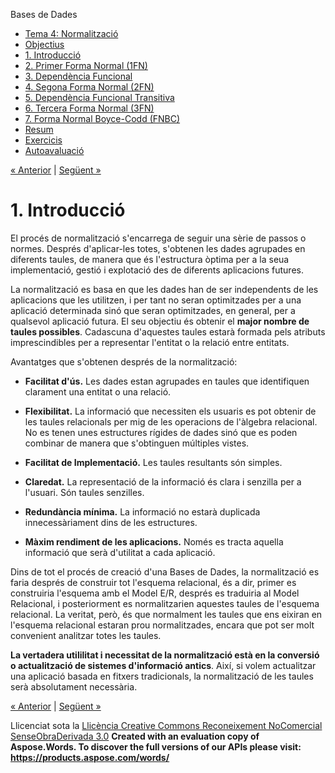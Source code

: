 Bases de Dades

- [Tema 4: Normalització](index.md)
- [Objectius](objectius.md)
- [1. Introducció](1_introducci.md)
- [2. Primer Forma Normal (1FN)](2_primer_forma_normal_1fn.md)
- [3. Dependència Funcional](3_dependncia_funcional.md)
- [4. Segona Forma Normal (2FN)](4_segona_forma_normal_2fn.md)
- [5. Dependència Funcional Transitiva](5_dependncia_funcional_transitiva.md)
- [6. Tercera Forma Normal (3FN)](6_tercera_forma_normal_3fn.md)
- [7. Forma Normal Boyce-Codd (FNBC)](7_forma_normal_boycecodd_fnbc.md)
- [Resum](resum.md)
- [Exercicis](exercicis.md)
- [Autoavaluació](autoavaluaci.md)

[« Anterior](objectius.md) | [Següent »](2_primer_forma_normal_1fn.md)
# <a name="main"></a>**1. Introducció**


El procés de normalització s'encarrega de seguir una sèrie de passos o normes. Després d'aplicar-les totes, s'obtenen les dades agrupades en diferents taules, de manera que és l'estructura òptima per a la seua implementació, gestió i explotació des de diferents aplicacions futures. 

La normalització es basa en que les dades han de ser independents de les aplicacions que les utilitzen, i per tant no seran optimitzades per a una aplicació determinada sinó que seran optimitzades, en general, per a qualsevol aplicació futura. El seu objectiu és obtenir el **major nombre de taules possibles**. Cadascuna d'aquestes taules estarà formada pels atributs imprescindibles per a representar l'entitat o la relació entre entitats. 



Avantatges que s'obtenen després de la normalització: 

- **Facilitat d'ús.** Les dades estan agrupades en taules que identifiquen clarament una entitat o una relació.

- **Flexibilitat.** La informació que necessiten els usuaris es pot obtenir de les taules relacionals per mig de les operacions de l'àlgebra relacional. No es tenen unes estructures rígides de dades sinó que es poden combinar de manera que s'obtinguen múltiples vistes.

- **Facilitat de Implementació.** Les taules resultants són simples.

- **Claredat.** La representació de la informació és clara i senzilla per a l'usuari. Són taules senzilles.

- **Redundància mínima.** La informació no estarà duplicada innecessàriament dins de les estructures.

- **Màxim rendiment de les aplicacions.** Només es tracta aquella informació que serà d'utilitat a cada aplicació.

Dins de tot el procés de creació d'una Bases de Dades, la normalització es faria després de construir tot l'esquema relacional, és a dir, primer es construiria l'esquema amb el Model E/R, després es traduiria al Model Relacional, i posteriorment es normalitzarien aquestes taules de l'esquema relacional. La veritat, però, és que normalment les taules que ens eixiran en l'esquema relacional estaran prou normalitzades, encara que pot ser molt convenient analitzar totes les taules. 

**La vertadera utililitat i necessitat de la normalització està en la conversió o actualització de sistemes d'informació antics**. Així, si volem actualitzar una aplicació basada en fitxers tradicionals, la normalització de les taules serà absolutament necessària. 

[« Anterior](objectius.md) | [Següent »](2_primer_forma_normal_1fn.md)

Llicenciat sota la [Llicència Creative Commons Reconeixement NoComercial SenseObraDerivada 3.0](http://creativecommons.org/licenses/by-nc-nd/3.0/)
**Created with an evaluation copy of Aspose.Words. To discover the full versions of our APIs please visit: https://products.aspose.com/words/**
